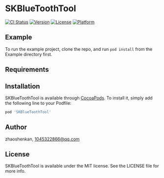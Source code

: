 # SKBlueToothTool

[![CI Status](https://img.shields.io/travis/zhaoshenkan/SKBlueToothTool.svg?style=flat)](https://travis-ci.org/zhaoshenkan/SKBlueToothTool)
[![Version](https://img.shields.io/cocoapods/v/SKBlueToothTool.svg?style=flat)](https://cocoapods.org/pods/SKBlueToothTool)
[![License](https://img.shields.io/cocoapods/l/SKBlueToothTool.svg?style=flat)](https://cocoapods.org/pods/SKBlueToothTool)
[![Platform](https://img.shields.io/cocoapods/p/SKBlueToothTool.svg?style=flat)](https://cocoapods.org/pods/SKBlueToothTool)

## Example

To run the example project, clone the repo, and run `pod install` from the Example directory first.

## Requirements

## Installation

SKBlueToothTool is available through [CocoaPods](https://cocoapods.org). To install
it, simply add the following line to your Podfile:

```ruby
pod 'SKBlueToothTool'
```

## Author

zhaoshenkan, 1045322866@qq.com

## License

SKBlueToothTool is available under the MIT license. See the LICENSE file for more info.

